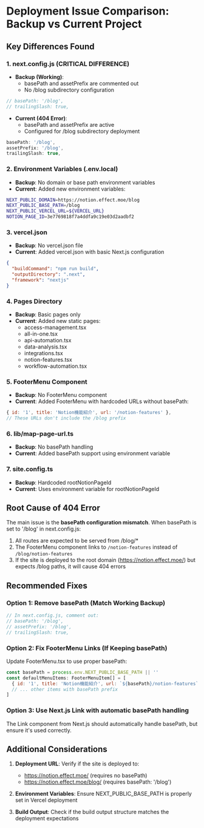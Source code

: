 # Deployment Issue Comparison: Backup vs Current Project

## Key Differences Found

### 1. **next.config.js** (CRITICAL DIFFERENCE)
- **Backup (Working)**: 
  - basePath and assetPrefix are commented out
  - No /blog subdirectory configuration
```javascript
// basePath: '/blog',
// trailingSlash: true,
```

- **Current (404 Error)**:
  - basePath and assetPrefix are active
  - Configured for /blog subdirectory deployment
```javascript
basePath: '/blog',
assetPrefix: '/blog',
trailingSlash: true,
```

### 2. **Environment Variables (.env.local)**
- **Backup**: No domain or base path environment variables
- **Current**: Added new environment variables:
```bash
NEXT_PUBLIC_DOMAIN=https://notion.effect.moe/blog
NEXT_PUBLIC_BASE_PATH=/blog
NEXT_PUBLIC_VERCEL_URL=${VERCEL_URL}
NOTION_PAGE_ID=3e7769818f7a4ddfa9c19e03d2aadbf2
```

### 3. **vercel.json**
- **Backup**: No vercel.json file
- **Current**: Added vercel.json with basic Next.js configuration
```json
{
  "buildCommand": "npm run build",
  "outputDirectory": ".next",
  "framework": "nextjs"
}
```

### 4. **Pages Directory**
- **Backup**: Basic pages only
- **Current**: Added new static pages:
  - access-management.tsx
  - all-in-one.tsx
  - api-automation.tsx
  - data-analysis.tsx
  - integrations.tsx
  - notion-features.tsx
  - workflow-automation.tsx

### 5. **FooterMenu Component**
- **Backup**: No FooterMenu component
- **Current**: Added FooterMenu with hardcoded URLs without basePath:
```javascript
{ id: '1', title: 'Notion機能紹介', url: '/notion-features' },
// These URLs don't include the /blog prefix
```

### 6. **lib/map-page-url.ts**
- **Backup**: No basePath handling
- **Current**: Added basePath support using environment variable

### 7. **site.config.ts**
- **Backup**: Hardcoded rootNotionPageId
- **Current**: Uses environment variable for rootNotionPageId

## Root Cause of 404 Error

The main issue is the **basePath configuration mismatch**. When basePath is set to '/blog' in next.config.js:

1. All routes are expected to be served from /blog/*
2. The FooterMenu component links to `/notion-features` instead of `/blog/notion-features`
3. If the site is deployed to the root domain (https://notion.effect.moe/) but expects /blog paths, it will cause 404 errors

## Recommended Fixes

### Option 1: Remove basePath (Match Working Backup)
```javascript
// In next.config.js, comment out:
// basePath: '/blog',
// assetPrefix: '/blog',
// trailingSlash: true,
```

### Option 2: Fix FooterMenu Links (If Keeping basePath)
Update FooterMenu.tsx to use proper basePath:
```javascript
const basePath = process.env.NEXT_PUBLIC_BASE_PATH || ''
const defaultMenuItems: FooterMenuItem[] = [
  { id: '1', title: 'Notion機能紹介', url: `${basePath}/notion-features` },
  // ... other items with basePath prefix
]
```

### Option 3: Use Next.js Link with automatic basePath handling
The Link component from Next.js should automatically handle basePath, but ensure it's used correctly.

## Additional Considerations

1. **Deployment URL**: Verify if the site is deployed to:
   - https://notion.effect.moe/ (requires no basePath)
   - https://notion.effect.moe/blog/ (requires basePath: '/blog')

2. **Environment Variables**: Ensure NEXT_PUBLIC_BASE_PATH is properly set in Vercel deployment

3. **Build Output**: Check if the build output structure matches the deployment expectations